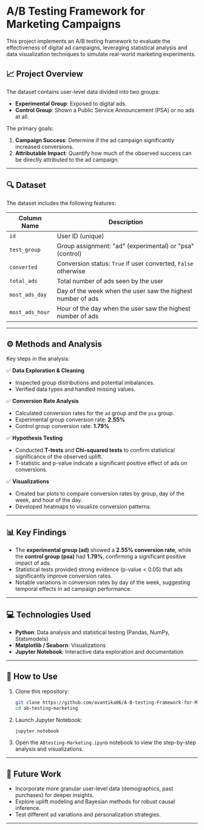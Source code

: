 
# A/B Testing Framework for Marketing Campaigns

This project implements an A/B testing framework to evaluate the effectiveness of digital ad campaigns, leveraging statistical analysis and data visualization techniques to simulate real-world marketing experiments.

## 📈 Project Overview

The dataset contains user-level data divided into two groups:

- **Experimental Group**: Exposed to digital ads.
- **Control Group**: Shown a Public Service Announcement (PSA) or no ads at all.

The primary goals:

1. **Campaign Success**: Determine if the ad campaign significantly increased conversions.
2. **Attributable Impact**: Quantify how much of the observed success can be directly attributed to the ad campaign.

---

## 🔍 Dataset

The dataset includes the following features:

| Column Name         | Description                                                                          |
|---------------------|--------------------------------------------------------------------------------------|
| `id`                | User ID (unique)                                                                     |
| `test_group`        | Group assignment: "ad" (experimental) or "psa" (control)                              |
| `converted`         | Conversion status: `True` if user converted, `False` otherwise                        |
| `total_ads`         | Total number of ads seen by the user                                                 |
| `most_ads_day`      | Day of the week when the user saw the highest number of ads                           |
| `most_ads_hour`     | Hour of the day when the user saw the highest number of ads                           |

---

## ⚙️ Methods and Analysis

Key steps in the analysis:

✅ **Data Exploration & Cleaning**  
- Inspected group distributions and potential imbalances.  
- Verified data types and handled missing values.

✅ **Conversion Rate Analysis**  
- Calculated conversion rates for the `ad` group and the `psa` group.  
- Experimental group conversion rate: **2.55%**  
- Control group conversion rate: **1.79%**

✅ **Hypothesis Testing**  
- Conducted **T-tests** and **Chi-squared tests** to confirm statistical significance of the observed uplift.  
- T-statistic and p-value indicate a significant positive effect of ads on conversions.

✅ **Visualizations**  
- Created bar plots to compare conversion rates by group, day of the week, and hour of the day.  
- Developed heatmaps to visualize conversion patterns.

---

## 📊 Key Findings

- The **experimental group (ad)** showed a **2.55% conversion rate**, while the **control group (psa)** had **1.79%**, confirming a significant positive impact of ads.  
- Statistical tests provided strong evidence (p-value < 0.05) that ads significantly improve conversion rates.  
- Notable variations in conversion rates by day of the week, suggesting temporal effects in ad campaign performance.

---

## 💻 Technologies Used

- **Python**: Data analysis and statistical testing (Pandas, NumPy, Statsmodels)  
- **Matplotlib / Seaborn**: Visualizations  
- **Jupyter Notebook**: Interactive data exploration and documentation

---

## 📁 How to Use

1. Clone this repository:  
   ```bash
   git clone https://github.com/avantika06/A-B-testing-Framework-for-Marketing-Campaigns.git
   cd ab-testing-marketing
   ```

2. Launch Jupyter Notebook:  
   ```bash
   jupyter notebook
   ```

3. Open the `ABtesting-Marketing.ipynb` notebook to view the step-by-step analysis and visualizations.

---

## 🚀 Future Work

- Incorporate more granular user-level data (demographics, past purchases) for deeper insights.  
- Explore uplift modeling and Bayesian methods for robust causal inference.  
- Test different ad variations and personalization strategies.

---
